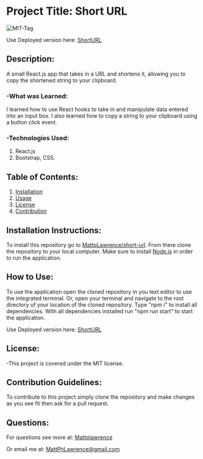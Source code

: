 # Project Title: Short URL

![MIT-Tag](https://shields.io/badge/license-MIT-green)

Use Deployed version here: [ShortURL](https://mattplawrence.github.io/short-url/)

## Description:

A small React.js app that takes in a URL and shortens it, allowing you to copy the shortened string to your clipboard.

### -What was Learned:

I learned how to use React hooks to take in and manipulate data entered into an input box. I also learned how to copy a string to your clipboard using a button click event.

### -Technologies Used:

1. React.js
2. Bootstrap, CSS.

## Table of Contents:

1. [Installation](#install)
2. [Usage](#usage)
3. [License](#license)
4. [Contribution](#contribution)

## Installation Instructions: <a name="install"></a>

To install this repository go to [MattpLawrence/short-url](https://github.com/MattpLawrence/short-url). From there clone the repository to your local computer. Make sure to install [Node.js](https://nodejs.org/en/download/) in order to run the application.

## How to Use: <a name="usage"></a>

To use the application open the cloned repository in you text editor to use the integrated terminal. Or, open your terminal and navigate to the root directory of your location of the cloned repository. Type "npm i" to install all dependencies. With all dependencies installed run "npm run start" to start the application.

Use Deployed version here: [ShortURL](https://mattplawrence.github.io/short-url/)

## License: <a name="license"></a>

-This project is covered under the MIT license.

## Contribution Guidelines: <a name="contribution"></a>

To contribute to this project simply clone the repository and make changes as you see fit then ask for a pull request.

## Questions: <a name="username"></a>

For questions see more at:
[Mattplawrence](https://github.com/MattpLawrence)

Or email me at: MattPhLawrence@gmail.com
